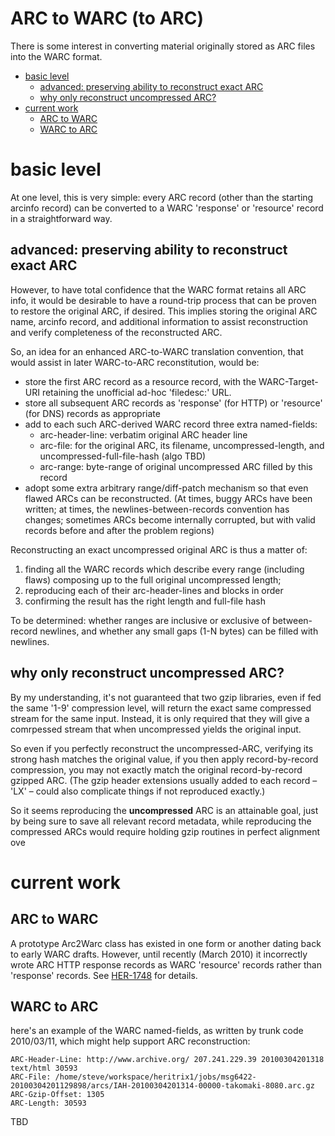 # ARC to WARC (to ARC)

There is some interest in converting material originally stored as ARC
files into the WARC format.

-   [basic level](#ARCtoWARC(toARC)-basiclevel)
    -   [advanced: preserving ability to reconstruct exact
        ARC](#ARCtoWARC(toARC)-advanced:preservingabilitytoreconstructexactARC)
    -   [why only reconstruct uncompressed
        ARC?](#ARCtoWARC(toARC)-whyonlyreconstructuncompressedARC?)
-   [current work](#ARCtoWARC(toARC)-currentwork)
    -   [ARC to WARC](#ARCtoWARC(toARC)-ARCtoWARC)
    -   [WARC to ARC](#ARCtoWARC(toARC)-WARCtoARC)

# basic level

At one level, this is very simple: every ARC record (other than the
starting arcinfo record) can be converted to a WARC 'response' or
'resource' record in a straightforward way.

## advanced: preserving ability to reconstruct exact ARC

However, to have total confidence that the WARC format retains all ARC
info, it would be desirable to have a round-trip process that can be
proven to restore the original ARC, if desired. This implies storing the
original ARC name, arcinfo record, and additional information to assist
reconstruction and verify completeness of the reconstructed ARC.

So, an idea for an enhanced ARC-to-WARC translation convention, that
would assist in later WARC-to-ARC reconstitution, would be:

-   store the first ARC record as a resource record, with the
    WARC-Target-URI retaining the unofficial ad-hoc 'filedesc:' URL.
-   store all subsequent ARC records as 'response' (for HTTP) or
    'resource' (for DNS) records as appropriate
-   add to each such ARC-derived WARC record three extra named-fields:
    -   arc-header-line: verbatim original ARC header line
    -   arc-file: for the original ARC, its filename,
        uncompressed-length, and uncompressed-full-file-hash (algo TBD)
    -   arc-range: byte-range of original uncompressed ARC filled by
        this record
-   adopt some extra arbitrary range/diff-patch mechanism so that even
    flawed ARCs can be reconstructed. (At times, buggy ARCs have been
    written; at times, the newlines-between-records convention has
    changes; sometimes ARCs become internally corrupted, but with valid
    records before and after the problem regions)

Reconstructing an exact uncompressed original ARC is thus a matter of:

1.  finding all the WARC records which describe every range (including
    flaws) composing up to the full original uncompressed length;
2.  reproducing each of their arc-header-lines and blocks in order
3.  confirming the result has the right length and full-file hash

To be determined: whether ranges are inclusive or exclusive of
between-record newlines, and whether any small gaps (1-N bytes) can be
filled with newlines.

## why only reconstruct uncompressed ARC?

By my understanding, it's not guaranteed that two gzip libraries, even
if fed the same '1-9' compression level, will return the exact same
compressed stream for the same input. Instead, it is only required that
they will give a comrpessed stream that when uncompressed yields the
original input.

So even if you perfectly reconstruct the uncompressed-ARC, verifying its
strong hash matches the original value, if you then apply
record-by-record compression, you may not exactly match the original
record-by-record gzipped ARC. (The gzip header extensions usually added
to each record – 'LX' – could also complicate things if not reproduced
exactly.)

So it seems reproducing the **uncompressed** ARC is an attainable goal,
just by being sure to save all relevant record metadata, while
reproducing the compressed ARCs would require holding gzip routines in
perfect alignment ove

# current work

## ARC to WARC

A prototype Arc2Warc class has existed in one form or another dating
back to early WARC drafts. However, until recently (March 2010) it
incorrectly wrote ARC HTTP response records as WARC 'resource' records
rather than 'response' records. See
[HER-1748](https://webarchive.jira.com/browse/HER-1748) for details.

## WARC to ARC

here's an example of the WARC named-fields, as written by trunk code
2010/03/11, which might help support ARC reconstruction:

    ARC-Header-Line: http://www.archive.org/ 207.241.229.39 20100304201318 text/html 30593
    ARC-File: /home/steve/workspace/heritrix1/jobs/msg6422-20100304201129898/arcs/IAH-20100304201314-00000-takomaki-8080.arc.gz
    ARC-Gzip-Offset: 1305
    ARC-Length: 30593

TBD
